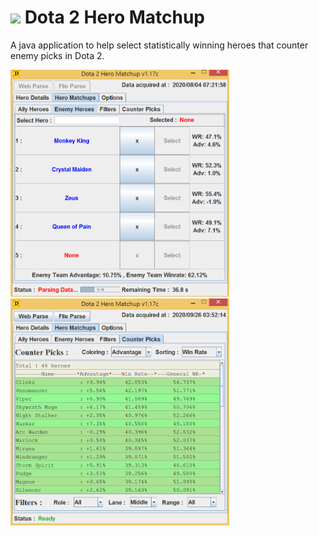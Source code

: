 # <img src="src/images/logo_3.png" width="50"> Dota 2 Hero Matchup
A java application to help select statistically winning heroes that counter enemy picks in Dota 2.

<img src="images/img_01.png" width="350"> <img src="images/img_02.png" width="350">
